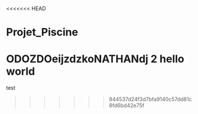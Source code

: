 <<<<<<< HEAD
# Projet_Piscine
ODOZDOeijzdzkoNATHANdj
2 hello world
=======
test 
>>>>>>> 844537d24f3d7bfa9140c57dd81c8fd6bd42e75f
